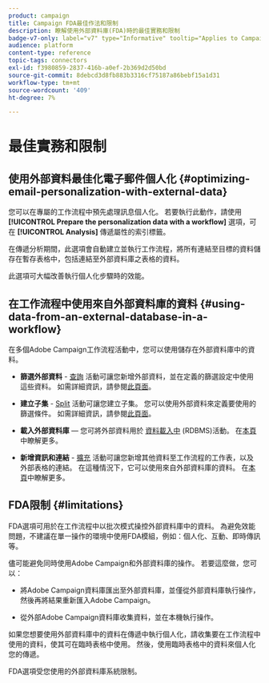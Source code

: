 ```yaml
---
product: campaign
title: Campaign FDA最佳作法和限制
description: 瞭解使用外部資料庫(FDA)時的最佳實務和限制
badge-v7-only: label="v7" type="Informative" tooltip="Applies to Campaign Classic v7 only"
audience: platform
content-type: reference
topic-tags: connectors
exl-id: f3980859-2837-416b-a0ef-2b369d2d50bd
source-git-commit: 8debcd3d8fb883b3316cf75187a86bebf15a1d31
workflow-type: tm+mt
source-wordcount: '409'
ht-degree: 7%

---
```


# 最佳實務和限制



## 使用外部資料最佳化電子郵件個人化 {#optimizing-email-personalization-with-external-data}

您可以在專屬的工作流程中預先處理訊息個人化。 若要執行此動作，請使用 **[!UICONTROL Prepare the personalization data with a workflow]** 選項，可在 **[!UICONTROL Analysis]** 傳遞屬性的索引標籤。

在傳遞分析期間，此選項會自動建立並執行工作流程，將所有連結至目標的資料儲存在暫存表格中，包括連結至外部資料庫之表格的資料。

此選項可大幅改善執行個人化步驟時的效能。

## 在工作流程中使用來自外部資料庫的資料 {#using-data-from-an-external-database-in-a-workflow}

在多個Adobe Campaign工作流程活動中，您可以使用儲存在外部資料庫中的資料。

* **篩選外部資料** - [查詢](../../workflow/using/targeting-data.md#selecting-data) 活動可讓您新增外部資料，並在定義的篩選設定中使用這些資料。 如需詳細資訊，請參閱[此頁面](../../workflow/using/targeting-data.md#selecting-data)。

* **建立子集** - [Split](../../workflow/using/split.md) 活動可讓您建立子集。 您可以使用外部資料來定義要使用的篩選條件。 如需詳細資訊，請參閱[此頁面](../../workflow/using/split.md)。

* **載入外部資料庫**  — 您可將外部資料用於 [資料載入中](../../workflow/using/data-loading--rdbms-.md) (RDBMS)活動。 在[本頁](../../workflow/using/data-loading--rdbms-.md)中瞭解更多。

* **新增資訊和連結** - [擴充](../../workflow/using/enrichment.md) 活動可讓您新增其他資料至工作流程的工作表，以及外部表格的連結。 在這種情況下，它可以使用來自外部資料庫的資料。 在[本頁](../../workflow/using/enrichment.md)中瞭解更多。

## FDA限制 {#limitations}

FDA選項可用於在工作流程中以批次模式操控外部資料庫中的資料。 為避免效能問題，不建議在單一操作的環境中使用FDA模組，例如：個人化、互動、即時傳訊等。

儘可能避免同時使用Adobe Campaign和外部資料庫的操作。 若要這麼做，您可以：

* 將Adobe Campaign資料庫匯出至外部資料庫，並僅從外部資料庫執行操作，然後再將結果重新匯入Adobe Campaign。

* 從外部Adobe Campaign資料庫收集資料，並在本機執行操作。

如果您想要使用外部資料庫中的資料在傳遞中執行個人化，請收集要在工作流程中使用的資料，使其可在臨時表格中使用。 然後，使用臨時表格中的資料來個人化您的傳遞。

FDA選項受您使用的外部資料庫系統限制。
